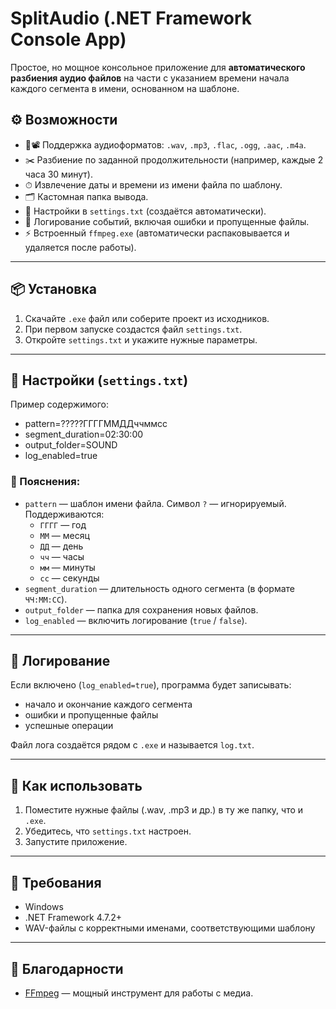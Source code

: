 # SplitAudio (.NET Framework Console App)

Простое, но мощное консольное приложение для **автоматического разбиения аудио файлов** на части с указанием времени начала каждого сегмента в имени, основанном на шаблоне.

## ⚙️ Возможности

- 🎵📽 Поддержка аудиоформатов: `.wav`, `.mp3`, `.flac`, `.ogg`, `.aac`, `.m4a`.
- ✂️ Разбиение по заданной продолжительности (например, каждые 2 часа 30 минут).
- ⏱ Извлечение даты и времени из имени файла по шаблону.
- 🗂 Кастомная папка вывода.
- 📄 Настройки в `settings.txt` (создаётся автоматически).
- 🧾 Логирование событий, включая ошибки и пропущенные файлы.
- ⚡ Встроенный `ffmpeg.exe` (автоматически распаковывается и удаляется после работы).

---

## 📦 Установка

1. Скачайте `.exe` файл или соберите проект из исходников.
2. При первом запуске создастся файл `settings.txt`.
3. Откройте `settings.txt` и укажите нужные параметры.

---

## 🔧 Настройки (`settings.txt`)

Пример содержимого:
- pattern=?????ГГГГММДДччммсс 
- segment_duration=02:30:00 
- output_folder=SOUND 
- log_enabled=true

### 📌 Пояснения:

- `pattern` — шаблон имени файла. Символ `?` — игнорируемый. Поддерживаются:
  - `ГГГГ` — год
  - `ММ` — месяц
  - `ДД` — день
  - `чч` — часы
  - `мм` — минуты
  - `сс` — секунды
- `segment_duration` — длительность одного сегмента (в формате `ЧЧ:ММ:СС`).
- `output_folder` — папка для сохранения новых файлов.
- `log_enabled` — включить логирование (`true` / `false`).

---

## 📝 Логирование

Если включено (`log_enabled=true`), программа будет записывать:
- начало и окончание каждого сегмента
- ошибки и пропущенные файлы
- успешные операции

Файл лога создаётся рядом с `.exe` и называется `log.txt`.

---

## 🚀 Как использовать

1. Поместите нужные файлы (.wav, .mp3 и др.) в ту же папку, что и `.exe`.
2. Убедитесь, что `settings.txt` настроен.
3. Запустите приложение.

---

## 🧱 Требования

- Windows
- .NET Framework 4.7.2+
- WAV-файлы с корректными именами, соответствующими шаблону

---

## 🙌 Благодарности

- [FFmpeg](https://ffmpeg.org/) — мощный инструмент для работы с медиа.